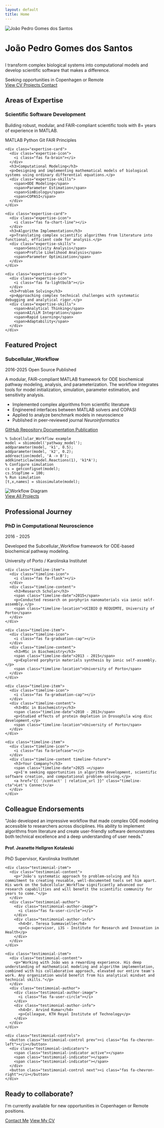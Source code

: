 ```yaml
---
layout: default
title: Home
---
```


<div class="hero-section">
  <div class="hero-background"></div>
  <div class="hero-content">
    <div class="hero-image-container">
      <div class="hero-image-border">
        <img src="{{ '/assets/images/Profile.jpg' | relative_url }}" alt="João Pedro Gomes dos Santos" class="hero-image">
      </div>
    </div>
    <div class="hero-text">
      <h1 class="animated-text">João Pedro Gomes dos Santos</h1>
      <div class="typewriter">
        <h2 id="typewriter-text"></h2>
      </div>
      <p class="hero-description">I transform complex biological systems into computational models and develop scientific software that makes a difference.</p>
      <div class="location-badge">
        <i class="fas fa-map-marker-alt"></i> Seeking opportunities in Copenhagen or Remote
      </div>
      <div class="hero-buttons">
        <a href="{{ '/cv' | relative_url }}" class="hero-button primary-button">
          <i class="fas fa-file-alt"></i> View CV
        </a>
        <a href="{{ '/projects' | relative_url }}" class="hero-button secondary-button">
          <i class="fas fa-laptop-code"></i> Projects
        </a>
        <a href="{{ '/contact' | relative_url }}" class="hero-button secondary-button">
          <i class="fas fa-envelope"></i> Contact
        </a>
      </div>
    </div>
  </div>
</div>

<div class="section-divider">
  <div class="divider-line"></div>
  <div class="divider-icon"><i class="fas fa-code"></i></div>
  <div class="divider-line"></div>
</div>

<section class="expertise-section">
  <h2 class="section-heading"><span class="heading-icon"><i class="fas fa-star"></i></span> Areas of Expertise</h2>
  
  <div class="expertise-grid">
    <div class="expertise-card">
      <div class="expertise-icon">
        <i class="fas fa-laptop-code"></i>
      </div>
      <h3>Scientific Software Development</h3>
      <p>Building robust, modular, and FAIR-compliant scientific tools with 8+ years of experience in MATLAB.</p>
      <div class="expertise-skills">
        <span>MATLAB</span>
        <span>Python</span>
        <span>Git</span>
        <span>FAIR Principles</span>
      </div>
    </div>
    
    <div class="expertise-card">
      <div class="expertise-icon">
        <i class="fas fa-brain"></i>
      </div>
      <h3>Computational Modeling</h3>
      <p>Designing and implementing mathematical models of biological systems using ordinary differential equations.</p>
      <div class="expertise-skills">
        <span>ODE Modeling</span>
        <span>Parameter Estimation</span>
        <span>SimBiology</span>
        <span>COPASI</span>
      </div>
    </div>
    
    <div class="expertise-card">
      <div class="expertise-icon">
        <i class="fas fa-chart-line"></i>
      </div>
      <h3>Algorithm Implementation</h3>
      <p>Translating complex scientific algorithms from literature into functional, efficient code for analysis.</p>
      <div class="expertise-skills">
        <span>Sensitivity Analysis</span>
        <span>Profile Likelihood Analysis</span>
        <span>Parameter Optimization</span>
      </div>
    </div>
    
    <div class="expertise-card">
      <div class="expertise-icon">
        <i class="fas fa-lightbulb"></i>
      </div>
      <h3>Problem Solving</h3>
      <p>Approaching complex technical challenges with systematic debugging and analytical rigor.</p>
      <div class="expertise-skills">
        <span>Analytical Thinking</span>
        <span>AI/LLM Integration</span>
        <span>Rapid Learning</span>
        <span>Adaptability</span>
      </div>
    </div>
  </div>
</section>

<div class="section-divider">
  <div class="divider-line"></div>
  <div class="divider-icon"><i class="fas fa-project-diagram"></i></div>
  <div class="divider-line"></div>
</div>

<section class="featured-project">
  <h2 class="section-heading"><span class="heading-icon"><i class="fas fa-award"></i></span> Featured Project</h2>
  
  <div class="project-showcase">
    <div class="project-showcase-content">
      <h3>Subcellular_Workflow</h3>
      <div class="project-showcase-badges">
        <span class="project-badge"><i class="fas fa-calendar-alt"></i> 2016-2025</span>
        <span class="project-badge"><i class="fab fa-github"></i> Open Source</span>
        <span class="project-badge"><i class="fas fa-book"></i> Published</span>
      </div>
      <p class="project-showcase-description">
        A modular, FAIR-compliant MATLAB framework for ODE biochemical pathway modeling, analysis, and parameterization. The workflow integrates tools for model initialization, simulation, parameter estimation, and sensitivity analysis.
      </p>
      <ul class="project-showcase-features">
        <li><i class="fas fa-check"></i> Implemented complex algorithms from scientific literature</li>
        <li><i class="fas fa-check"></i> Engineered interfaces between MATLAB solvers and COPASI</li>
        <li><i class="fas fa-check"></i> Applied to analyze benchmark models in neuroscience</li>
        <li><i class="fas fa-check"></i> Published in peer-reviewed journal <em>Neuroinformatics</em></li>
      </ul>
      <div class="project-showcase-links">
        <a href="https://github.com/jpgsantos/Subcellular_Workflow" target="_blank" class="project-link">
          <i class="fab fa-github"></i> GitHub Repository
        </a>
        <a href="https://subcellular-workflow.readthedocs.io/" target="_blank" class="project-link">
          <i class="fas fa-book"></i> Documentation
        </a>
        <a href="https://doi.org/10.1007/s12021-021-09546-3" target="_blank" class="project-link">
          <i class="fas fa-file-alt"></i> Publication
        </a>
      </div>
    </div>
    <div class="project-showcase-visual">
      <div class="visual-container">
        <div class="code-preview">
          <pre><code>% Subcellular_Workflow example
model = sbiomodel('pathway_model');
addparameter(model, 'k1', 0.5);
addparameter(model, 'k2', 0.2);
addreaction(model, 'A -> B');
addkineticlaw(model.Reactions(1), 'k1*A');
% Configure simulation
cs = getconfigset(model);
cs.StopTime = 100;
% Run simulation
[t,x,names] = sbiosimulate(model);</code></pre>
        </div>
        <div class="diagram">
          <img src="{{ '/assets/images/workflow_diagram.svg' | relative_url }}" alt="Workflow Diagram" class="diagram-image">
        </div>
      </div>
    </div>
  </div>
  
  <div class="view-more-projects">
    <a href="{{ '/projects' | relative_url }}" class="view-more-link">
      View All Projects <i class="fas fa-arrow-right"></i>
    </a>
  </div>
</section>

<div class="section-divider">
  <div class="divider-line"></div>
  <div class="divider-icon"><i class="fas fa-user-graduate"></i></div>
  <div class="divider-line"></div>
</div>

<section class="journey-section">
  <h2 class="section-heading"><span class="heading-icon"><i class="fas fa-road"></i></span> Professional Journey</h2>
  
  <div class="timeline">
    <div class="timeline-item">
      <div class="timeline-icon">
        <i class="fas fa-graduation-cap"></i>
      </div>
      <div class="timeline-content">
        <h3>PhD in Computational Neuroscience</h3>
        <span class="timeline-date">2016 - 2025</span>
        <p>Developed the Subcellular_Workflow framework for ODE-based biochemical pathway modeling.</p>
        <span class="timeline-location">University of Porto / Karolinska Institutet</span>
      </div>
    </div>
    
    <div class="timeline-item">
      <div class="timeline-icon">
        <i class="fas fa-flask"></i>
      </div>
      <div class="timeline-content">
        <h3>Research Scholar</h3>
        <span class="timeline-date">2015</span>
        <p>Conducted research on porphyrin nanomaterials via ionic self-assembly.</p>
        <span class="timeline-location">UCIBIO @ REQUIMTE, University of Porto</span>
      </div>
    </div>
    
    <div class="timeline-item">
      <div class="timeline-icon">
        <i class="fas fa-graduation-cap"></i>
      </div>
      <div class="timeline-content">
        <h3>MSc in Biochemistry</h3>
        <span class="timeline-date">2013 - 2015</span>
        <p>Explored porphyrin materials synthesis by ionic self-assembly.</p>
        <span class="timeline-location">University of Porto</span>
      </div>
    </div>
    
    <div class="timeline-item">
      <div class="timeline-icon">
        <i class="fas fa-graduation-cap"></i>
      </div>
      <div class="timeline-content">
        <h3>BSc in Biochemistry</h3>
        <span class="timeline-date">2010 - 2013</span>
        <p>Studied effects of protein depletion in Drosophila wing disc development.</p>
        <span class="timeline-location">University of Porto</span>
      </div>
    </div>
    
    <div class="timeline-item">
      <div class="timeline-icon">
        <i class="fas fa-briefcase"></i>
      </div>
      <div class="timeline-content timeline-future">
        <h3>Your Company?</h3>
        <span class="timeline-date">2025 →</span>
        <p>I'm seeking opportunities in algorithm development, scientific software creation, and computational problem-solving.</p>
        <a href="{{ '/contact' | relative_url }}" class="timeline-cta">Let's Connect</a>
      </div>
    </div>
  </div>
</section>

<div class="section-divider">
  <div class="divider-line"></div>
  <div class="divider-icon"><i class="fas fa-comments"></i></div>
  <div class="divider-line"></div>
</div>

<section class="testimonials-section">
  <h2 class="section-heading"><span class="heading-icon"><i class="fas fa-quote-left"></i></span> Colleague Endorsements</h2>
  
  <div class="testimonials-carousel">
    <div class="testimonial-item active">
      <div class="testimonial-content">
        <p>"João developed an impressive workflow that made complex ODE modeling accessible to researchers across disciplines. His ability to implement algorithms from literature and create user-friendly software demonstrates both technical excellence and a deep understanding of user needs."</p>
      </div>
      <div class="testimonial-author">
        <div class="testimonial-author-image">
          <i class="fas fa-user-circle"></i>
        </div>
        <div class="testimonial-author-info">
          <h4>Prof. Jeanette Hellgren Kotaleski</h4>
          <p>PhD Supervisor, Karolinska Institutet</p>
        </div>
      </div>
    </div>
    
    <div class="testimonial-item">
      <div class="testimonial-content">
        <p>"João's systematic approach to problem-solving and his commitment to creating reusable, well-documented tools set him apart. His work on the Subcellular_Workflow significantly advanced our research capabilities and will benefit the scientific community for years to come."</p>
      </div>
      <div class="testimonial-author">
        <div class="testimonial-author-image">
          <i class="fas fa-user-circle"></i>
        </div>
        <div class="testimonial-author-info">
          <h4>Dr. Teresa Summavielle</h4>
          <p>Co-supervisor, i3S - Institute for Research and Innovation in Health</p>
        </div>
      </div>
    </div>
    
    <div class="testimonial-item">
      <div class="testimonial-content">
        <p>"Working with João was a rewarding experience. His deep understanding of mathematical modeling and algorithm implementation, combined with his collaborative approach, elevated our entire team's work. Any organization would benefit from his analytical mindset and technical skills."</p>
      </div>
      <div class="testimonial-author">
        <div class="testimonial-author-image">
          <i class="fas fa-user-circle"></i>
        </div>
        <div class="testimonial-author-info">
          <h4>Dr. Arvind Kumar</h4>
          <p>Colleague, KTH Royal Institute of Technology</p>
        </div>
      </div>
    </div>
    
    <div class="testimonial-controls">
      <button class="testimonial-control prev"><i class="fas fa-chevron-left"></i></button>
      <div class="testimonial-indicators">
        <span class="testimonial-indicator active"></span>
        <span class="testimonial-indicator"></span>
        <span class="testimonial-indicator"></span>
      </div>
      <button class="testimonial-control next"><i class="fas fa-chevron-right"></i></button>
    </div>
  </div>
</section>

<div class="cta-section">
  <div class="cta-content">
    <h2>Ready to collaborate?</h2>
    <p>I'm currently available for new opportunities in Copenhagen or Remote positions.</p>
    <div class="cta-buttons">
      <a href="{{ '/contact' | relative_url }}" class="cta-button">Contact Me</a>
      <a href="{{ '/cv' | relative_url }}" class="cta-button-secondary">View My CV</a>
    </div>
  </div>
</div>

<script src="{{ '/assets/js/home.js' | relative_url }}"></script>